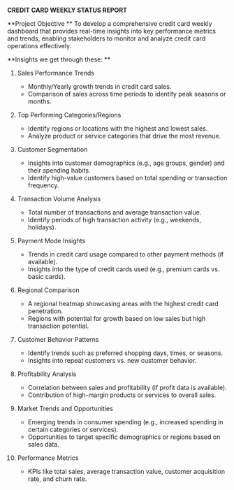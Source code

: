 **CREDIT CARD WEEKLY STATUS REPORT**

**Project Objective
**
To develop a comprehensive credit card weekly dashboard that provides real-time insights into key performance metrics and trends, enabling stakeholders to monitor and analyze credit card operations effectively.

**Insights we get through these:
**
1. Sales Performance Trends  
   - Monthly/Yearly growth trends in credit card sales.  
   - Comparison of sales across time periods to identify peak seasons or months.  

2. Top Performing Categories/Regions  
   - Identify regions or locations with the highest and lowest sales.  
   - Analyze product or service categories that drive the most revenue.  

3. Customer Segmentation  
   - Insights into customer demographics (e.g., age groups, gender) and their spending habits.  
   - Identify high-value customers based on total spending or transaction frequency.  

4. Transaction Volume Analysis  
   - Total number of transactions and average transaction value.  
   - Identify periods of high transaction activity (e.g., weekends, holidays).  

5. Payment Mode Insights  
   - Trends in credit card usage compared to other payment methods (if available).  
   - Insights into the type of credit cards used (e.g., premium cards vs. basic cards).  

6. Regional Comparison  
   - A regional heatmap showcasing areas with the highest credit card penetration.  
   - Regions with potential for growth based on low sales but high transaction potential.  

7. Customer Behavior Patterns  
   - Identify trends such as preferred shopping days, times, or seasons.  
   - Insights into repeat customers vs. new customer behavior.  

8. Profitability Analysis  
   - Correlation between sales and profitability (if profit data is available).  
   - Contribution of high-margin products or services to overall sales.  

9. Market Trends and Opportunities
   - Emerging trends in consumer spending (e.g., increased spending in certain categories or services).  
   - Opportunities to target specific demographics or regions based on sales data.  

10. Performance Metrics  
    - KPIs like total sales, average transaction value, customer acquisition rate, and churn rate.  

